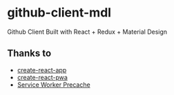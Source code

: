 # github-client-mdl
Github Client Built with React + Redux + Material Design


## Thanks to

- [create-react-app](https://github.com/facebookincubator/create-react-app)
- [create-react-pwa](https://github.com/jeffposnick/create-react-pwa)
- [Service Worker Precache](https://github.com/GoogleChrome/sw-precache)
